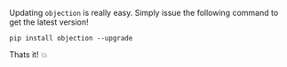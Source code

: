 Updating `objection` is really easy. Simply issue the following command to get the latest version!

```
pip install objection --upgrade
```

Thats it! 💥